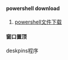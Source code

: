 #### powershell  download
1. [powershell文件下载](https://cloud.tencent.com/developer/article/1180302)

#### 窗口置顶

deskpins程序